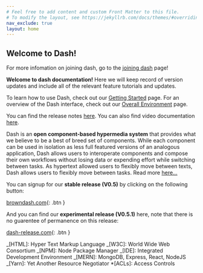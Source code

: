 ```yaml
---
# Feel free to add content and custom Front Matter to this file.
# To modify the layout, see https://jekyllrb.com/docs/themes/#overriding-theme-defaults
nav_exclude: true
layout: home
---
```


## Welcome to Dash!

For more infomation on joining dash, go to the [joining dash](/Dash-Documentation/joining-dash) page!

**Welcome to dash documentation!** Here we will keep record of version updates and include all of the relevant feature tutorials and updates.

To learn how to use Dash, check out our [Getting Started](/markdown/getting-started.md) page. For an overview of the Dash interface, check out our [Overall Environment](/markdown/environment.md) page.

You can find the release notes [here](/Dash-Documentation/release-notes). You can also find video documentation [here](/Dash-Documentation/videos).

Dash is an **open component-based hypermedia system** that provides what we believe to be a best of breed set of components. While each component can be used in isolation as less full featured versions of an analogous application, Dash allows users to interoperate components and compose their own workflows without losing data or expending effort while switching between tasks. As hypertext allowed users to flexibly move between texts, Dash allows users to flexibly move between tasks. Read more [here...](/Dash-Documentation/about)

You can signup for our **stable release (V0.5)** by clicking on the following button:

[browndash.com](https://browndash.com/signup){: .btn }

And you can find our **experimental release (V0.5.1)** here, note that there is no guarentee of permanence on this release:

[dash-release.com](dash-release.eastus.cloudapp.azure.com:1050/signup){: .btn }

<!-- TYPESCRIPT CODE BLOCKS
```typescript
const list = [10, 20];
console.log(list.map(x => (x * x)))
```
-->

<!-- HOW TO CHANGE COLOR IN MARKDOWN
<span style="background:aliceblue">some text with a **lightblue** background</span>

<span style="color:red">some **red** text</span>
-->

<!-- These are a list of shortcuts available. -->

_[HTML]: Hyper Text Markup Language
_[W3C]: World Wide Web Consortium
_[NPM]: Node Package Manager
_[IDE]: Integrated Development Environment
_[MERN]: MongoDB, Express, React, NodeJS
_[Yarn]: Yet Another Resource Negotiator \*[ACLs]: Access Controls
